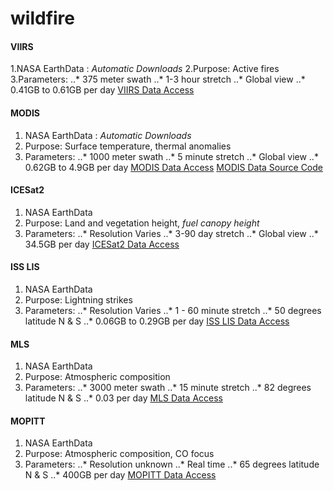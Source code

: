 # wildfire
#### **VIIRS**

1.NASA EarthData
: *Automatic Downloads*
2.Purpose: Active fires
3.Parameters:
..* 375 meter swath
..* 1-3 hour stretch
..* Global view
..* 0.41GB to 0.61GB per day
[VIIRS Data Access](https://www.earthdata.nasa.gov/learn/find-data/near-real-time/viirs)

#### **MODIS**
1. NASA EarthData
: *Automatic Downloads*
2. Purpose: Surface temperature, thermal anomalies
3. Parameters:
..* 1000 meter swath
..* 5 minute stretch
..* Global view
..* 0.62GB to 4.9GB per day
[MODIS Data Access](https://www.earthdata.nasa.gov/learn/find-data/near-real-time/modis)
[MODIS Data Source Code](https://github.com/nasa-gibs/worldview)

#### **ICESat2**
1. NASA EarthData
2. Purpose: Land and vegetation height, *fuel canopy height*
3. Parameters:
..* Resolution Varies
..* 3-90 day stretch
..* Global view
..* 34.5GB per day
[ICESat2 Data Access](https://www.earthdata.nasa.gov/learn/find-data/near-real-time/icesat2-nrt)

#### **ISS LIS**
1. NASA EarthData
2. Purpose: Lightning strikes
3. Parameters:
..* Resolution Varies
..* 1 - 60 minute stretch
..* 50 degrees latitude N & S
..* 0.06GB to 0.29GB per day
[ISS LIS Data Access](https://www.earthdata.nasa.gov/learn/find-data/near-real-time/lis)

#### **MLS**
1. NASA EarthData
2. Purpose: Atmospheric composition
3. Parameters:
..* 3000 meter swath
..* 15 minute stretch
..* 82 degrees latitude N & S
..* 0.03 per day
[MLS Data Access](https://www.earthdata.nasa.gov/learn/find-data/near-real-time/mls)

#### **MOPITT**
1. NASA EarthData
2. Purpose: Atmospheric composition, CO focus
3. Parameters:
..* Resolution unknown
..* Real time
..* 65 degrees latitude N & S
..* 400GB per day
[MOPITT Data Access](https://www.earthdata.nasa.gov/learn/find-data/near-real-time/mopitt)
